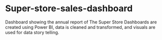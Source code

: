 # Super-store-sales-dashboard
Dashboard showing the annual report of The  Super Store
Dashboards are created using Power BI, data is cleaned and transformed, and visuals are used for data story telling.

